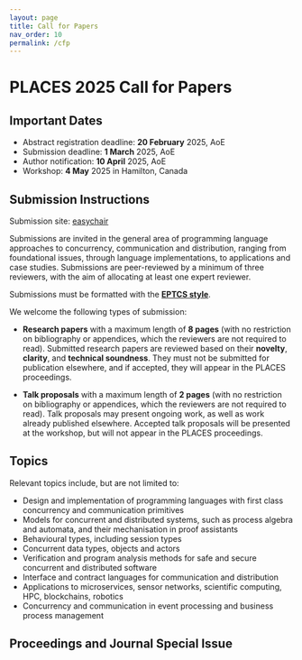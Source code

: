 ```yaml
---
layout: page
title: Call for Papers
nav_order: 10
permalink: /cfp
---
```


# PLACES 2025 Call for Papers

## Important Dates

* Abstract registration deadline: **20 February** 2025, AoE
* Submission deadline: **1 March** 2025, AoE
* Author notification: **10 April** 2025, AoE
* Workshop: **4 May** 2025 in Hamilton, Canada


## Submission Instructions

Submission site: [easychair](https://easychair.org/my/conference?conf=places2025)


Submissions are invited in the general area of programming language approaches
to concurrency, communication and distribution, ranging from foundational
issues, through language implementations, to applications and case studies.
Submissions are peer-reviewed by a minimum of three reviewers, with the aim of
allocating at least one expert reviewer.

Submissions must be formatted with the [**EPTCS style**](http://style.eptcs.org/). 

We welcome the following types of submission:

  * **Research papers** with a maximum length of **8 pages** (with no
    restriction on bibliography or appendices, which the reviewers are not
    required to read).  Submitted research papers are reviewed based on their
    **novelty**, **clarity**, and **technical soundness**.  They must not be
    submitted for publication elsewhere, and if accepted, they will appear in
    the PLACES proceedings.

  * **Talk proposals** with a maximum length of **2 pages** (with no restriction
    on bibliography or appendices, which the reviewers are not required to
    read).  Talk proposals may present ongoing work, as well as work already
    published elsewhere.  Accepted talk proposals will be presented at the
    workshop, but will not appear in the PLACES proceedings. 


## Topics

Relevant topics include, but are not limited to:

  * Design and implementation of programming languages with first class
    concurrency and communication primitives
  * Models for concurrent and distributed systems, such as process algebra and
    automata, and their mechanisation in proof assistants 
  * Behavioural types, including session types
  * Concurrent data types, objects and actors
  * Verification and program analysis methods for safe and secure concurrent and
    distributed software 
  * Interface and contract languages for communication and distribution
  * Applications to microservices, sensor networks, scientific computing, HPC,
    blockchains, robotics
  * Concurrency and communication in event processing and business process
    management


## Proceedings and Journal Special Issue


